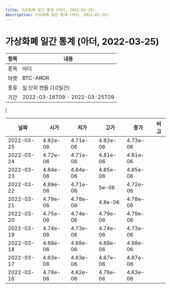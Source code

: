 ```yaml
---
title: 가상화폐 일간 통계 (아더, 2022-03-25)
description: 가상화폐 일간 통계 (아더, 2022-03-25)
---
```


가상화폐 일간 통계 (아더, 2022-03-25)
===

|항목|내용|
|--|--|
|종목|아더|
|마켓|BTC-ARDR|
|종류|일 단위 캔들 (10일간)|
|기간|2022-03-16T09 - 2022-03-25T09
|

|날짜|시가|저가|고가|종가|비고|
|--|--|--|--|--|--|
|2022-03-25|4.82e-06|4.71e-06|4.82e-06|4.73e-06|    |
|2022-03-24|4.72e-06|4.71e-06|4.81e-06|4.81e-06|    |
|2022-03-23|4.84e-06|4.84e-06|4.85e-06|4.85e-06|    |
|2022-03-22|4.89e-06|4.71e-06|5e-06|4.72e-06|    |
|2022-03-21|4.79e-06|4.78e-06|4.8e-06|4.78e-06|    |
|2022-03-20|4.75e-06|4.74e-06|4.79e-06|4.79e-06|    |
|2022-03-19|4.74e-06|4.73e-06|4.74e-06|4.73e-06|    |
|2022-03-18|4.68e-06|4.68e-06|4.68e-06|4.68e-06|    |
|2022-03-17|4.63e-06|4.63e-06|4.67e-06|4.67e-06|    |
|2022-03-16|4.78e-06|4.62e-06|4.78e-06|4.63e-06|    |
